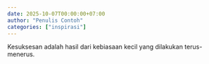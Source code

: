 ```yaml
---
date: 2025-10-07T00:00:00+07:00
author: "Penulis Contoh"
categories: ["inspirasi"]
---
```


Kesuksesan adalah hasil dari kebiasaan kecil yang dilakukan terus-menerus.

